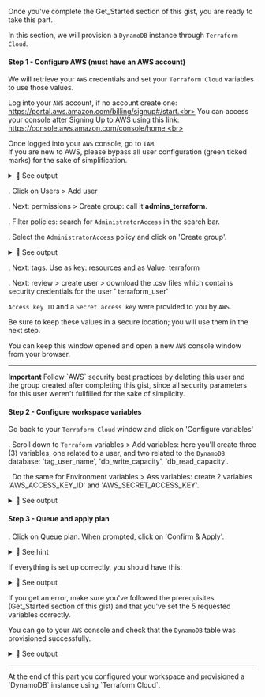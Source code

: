 Once you've complete the Get_Started section of this gist, you are ready to take this part.<br>

In this section, we will provision a `DynamoDB` instance through `Terraform Cloud`.

#### Step 1 - Configure AWS (must have an AWS account)

We will retrieve your `AWS` credentials and set your `Terraform Cloud` variables to use those values.

Log into your `AWS` account, if no account create one: https://portal.aws.amazon.com/billing/signup#/start.<br>
You can access your console after Signing Up to AWS using this link: https://console.aws.amazon.com/console/home.<br>

Once logged into your `AWS` console, go to `IAM`.<br>
If you are new to AWS, please bypass all user configuration (green ticked marks) for the sake of simplification.<br>

<details>
<summary>🔵 See output</summary>
<p>
  
[![isaac-arnault-aws-1.png](https://i.postimg.cc/65HMJ3qg/isaac-arnault-aws-1.png)](https://postimg.cc/CzqGbwjs)

</p>
</details>

. Click on Users > Add user<br>

. Next: permissions > Create group: call it <b>admins_terraform</b>.<br>

. Filter policies: search for `AdministratorAccess` in the search bar.<br>

. Select the `AdministratorAccess` policy and click on 'Create group'.

<details>
<summary>🔵 See output</summary>
<p>
  
[![isaac-arnault-aws-3.png](https://i.postimg.cc/jSwQp4Gn/isaac-arnault-aws-3.png)](https://postimg.cc/nXxD7BVn)

</p>
</details>

. Next: tags. Use as key: resources and as Value: terraform<br>

. Next: review > create user > download the .csv files which contains security credentials for the user '
terraform_user'<br>

`Access key ID` and a `Secret access key` were provided to you by `AWS`.<br>

Be sure to keep these values in a secure location; you will use them in the next step.<br>

You can keep this window opened and open a new `AWS` console window from your browser.

<hr>
<b>Important</b>
Follow `AWS` security best practices by deleting this user and the group created after completing this gist, since all security parameters for this user weren't fullfilled for the sake of simplicity.<br>


#### Step 2 - Configure workspace variables
Go back to your `Terraform Cloud` window and click on 'Configure variables'<br>

. Scroll down to `Terraform` variables > Add variables: here you'll create three (3) variables, one related to a user, and two related to the `DynamoDB` database: 'tag_user_name', 'db_write_capacity', 'db_read_capacity'.<br>

. Do the same for Environment variables > Ass variables: create 2 variables 'AWS_ACCESS_KEY_ID' and 'AWS_SECRET_ACCESS_KEY'.

<details>
<summary>🔵 See output</summary>
<p>
  
[![isaac-arnault-aws-34.png](https://i.postimg.cc/wvZ0yb8z/isaac-arnault-aws-34.png)](https://postimg.cc/sQPpbmgH)

</p>
</details>

#### Step 3 - Queue and apply plan

. Click on Queue plan. When prompted, click on 'Confirm & Apply'.

<details>
<summary>🔴 See hint</summary>
<p>

[![isaac-arnault-terraform-34.png](https://i.postimg.cc/8kd6r0Vb/isaac-arnault-terraform-34.png)](https://postimg.cc/yWddMnxJ)

</p>
</details>

If everything is set up correctly, you should have this:

<details>
<summary>🔵 See output</summary>
<p>
  
[![isaac-arnault-terraform-35.png](https://i.postimg.cc/mkVkpKLf/isaac-arnault-terraform-35.png)](https://postimg.cc/dZkJLHZ4)

</p>
</details>

If you get an error, make sure you've followed the prerequisites (Get_Started section of this gist) and that you've set the 5 requested variables correctly.<br>

You can go to your `AWS` console and check that the `DynamoDB` table was provisioned successfully.

<details>
<summary>🔵 See output</summary>
<p>
  
[![isaac-arnault-terraform-38.png](https://i.postimg.cc/LXWpzWJ8/isaac-arnault-terraform-38.png)](https://postimg.cc/tZFwb2dK)

</p>
</details>

<hr>
At the end of this part you configured your workspace and provisioned a `DynamoDB` instance using `Terraform Cloud`.
